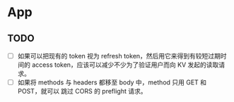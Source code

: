 # App

## TODO

- [ ] 如果可以把现有的 token 视为 refresh token，然后用它来得到有较短过期时间的
      access token，应该可以减少不少为了验证用户而向 KV 发起的读取请求。
- [ ] 如果将 methods 与 headers 都移至 body 中，method 只用 GET 和 POST，就可以
      跳过 CORS 的 preflight 请求。
